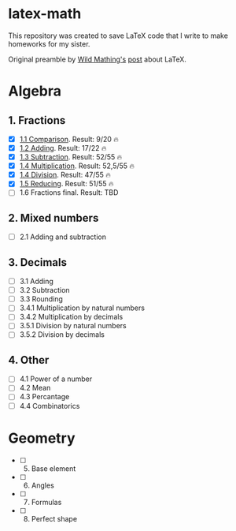 # latex-math
This repository was created to save LaTeX code that I write to make homeworks for my sister.

Original preamble by [Wild Mathing's](https://vk.com/wildmathing) [post](https://vk.com/wall-201568161_213) about LaTeX.

# Algebra
## 1. Fractions
- [x] [1.1 Comparison](https://github.com/kharitonov-egor/latex-math/blob/main/algebra/1_fractions/1_comparison/1.pdf). Result: 9/20 🔥
- [x] [1.2 Adding](https://github.com/kharitonov-egor/latex-math/blob/main/algebra/1_fractions/2_adding/1.pdf). Result: 17/22 🔥
- [x] [1.3 Subtraction](https://github.com/kharitonov-egor/latex-math/blob/main/algebra/1_fractions/3_subtraction/1.pdf). Result: 52/55 🔥
- [x] [1.4 Multiplication](https://github.com/kharitonov-egor/latex-math/blob/main/algebra/1_fractions/4_multiplication/1.pdf). Result: 52,5/55 🔥
- [x] [1.4 Division](https://github.com/kharitonov-egor/latex-math/blob/main/algebra/1_fractions/5_division/1.pdf). Result: 47/55 🔥
- [x] [1.5 Reducing](https://github.com/kharitonov-egor/latex-math/blob/main/algebra/1_fractions/6_reducing/1.pdf). Result: 51/55 🔥
- [ ] 1.6 Fractions final. Result: TBD
## 2. Mixed numbers
- [ ] 2.1 Adding and subtraction
## 3. Decimals
- [ ] 3.1 Adding
- [ ] 3.2 Subtraction
- [ ] 3.3 Rounding
- [ ] 3.4.1 Multiplication by natural numbers
- [ ] 3.4.2 Multiplication by decimals
- [ ] 3.5.1 Division by natural numbers
- [ ] 3.5.2 Division by decimals
## 4. Other
- [ ] 4.1 Power of a number
- [ ] 4.2 Mean
- [ ] 4.3 Percantage
- [ ] 4.4 Combinatorics
# Geometry

- [ ] 5. Base element
- [ ] 6. Angles
- [ ] 7. Formulas
- [ ] 8. Perfect shape
